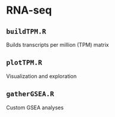# RNA-seq

## `buildTPM.R`
Builds transcripts per million (TPM) matrix

## `plotTPM.R`
Visualization and exploration

## `gatherGSEA.R`
Custom GSEA analyses
